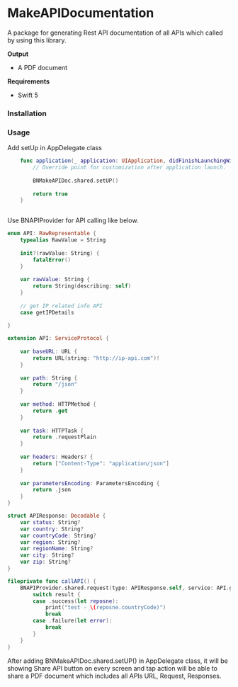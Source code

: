 # MakeAPIDocumentation

A package for generating Rest API documentation of all APIs which called by using this library.

**Output**

- A PDF document

**Requirements**

- Swift 5

### Installation

### Usage

Add setUp in AppDelegate class

```swift
    func application(_ application: UIApplication, didFinishLaunchingWithOptions launchOptions: [UIApplication.LaunchOptionsKey: Any]?) -> Bool {
        // Override point for customization after application launch.
        
        BNMakeAPIDoc.shared.setUP()
        
        return true
    }
    
```

Use BNAPIProvider for API calling like below. 

```swift
enum API: RawRepresentable {
    typealias RawValue = String
    
    init?(rawValue: String) {
        fatalError()
    }
    
    var rawValue: String {
        return String(describing: self)
    }
    
    // get IP related info API
    case getIPDetails
    
}

extension API: ServiceProtocol {
    
    var baseURL: URL {
        return URL(string: "http://ip-api.com")!
    }
    
    var path: String {
        return "/json"
    }
    
    var method: HTTPMethod {
        return .get
    }
    
    var task: HTTPTask {
        return .requestPlain
    }
    
    var headers: Headers? {
        return ["Content-Type": "application/json"]
    }
    
    var parametersEncoding: ParametersEncoding {
        return .json
    }
}

struct APIResponse: Decodable {
    var status: String?
    var country: String?
    var countryCode: String?
    var region: String?
    var regionName: String?
    var city: String?
    var zip: String?
}

fileprivate func callAPI() {
    BNAPIProvider.shared.request(type: APIResponse.self, service: API.getIPDetails) { result in
        switch result {
        case .success(let reposne):
            print("test - \(reposne.countryCode)")
            break
        case .failure(let error):
            break
        }
    }
}
```

After adding BNMakeAPIDoc.shared.setUP() in AppDelegate class, it will be showing Share API button on every screen and tap action will be able to share a PDF document which includes all APIs URL, Request, Responses. 

    
